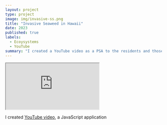 ```yaml
---
layout: project
type: project
image: img/invasive-ss.png
title: "Invasive Seaweed in Hawaii"
date: 2023
published: true
labels:
  - Ecoysystems
  - YouTube
summary: "I created a YouTube video as a PSA to the residents and those visiting Hawaii about the invasive seaweed problem in Maunalua Bay."
---
```

<div class="ratio ratio-4x3 my-4">
  <iframe src="https://www.youtube.com/watch?v=7EjPo7JJSfg" 
          title="Invasive Seaweed in Hawaii" 
          allowfullscreen>
  </iframe>
</div>

I created [YouTube video](https://youtu.be/7EjPo7JJSfg?si=0CqL1GcHlBwO8TW-), a JavaScript application 


 

